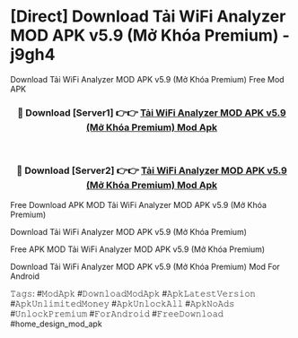 # [Direct] Download Tải WiFi Analyzer MOD APK v5.9 (Mở Khóa Premium) - j9gh4
Download Tải WiFi Analyzer MOD APK v5.9 (Mở Khóa Premium) Free Mod APK

<div align="center">
<h3>🔴 Download [Server1] 👉👉 <a href="https://apk-comot.site?title=Tải_WiFi_Analyzer_MOD_APK_v5.9_(Mở_Khóa_Premium)">Tải WiFi Analyzer MOD APK v5.9 (Mở Khóa Premium) Mod Apk</a></h3><br>

<h3>🔴 Download [Server2] 👉👉 <a href="https://apk-comot.site?title=Tải_WiFi_Analyzer_MOD_APK_v5.9_(Mở_Khóa_Premium)">Tải WiFi Analyzer MOD APK v5.9 (Mở Khóa Premium) Mod Apk</a></h3>
</div>


Free Download APK MOD Tải WiFi Analyzer MOD APK v5.9 (Mở Khóa Premium)

Download Tải WiFi Analyzer MOD APK v5.9 (Mở Khóa Premium) 

Free APK MOD Tải WiFi Analyzer MOD APK v5.9 (Mở Khóa Premium) 

Download Tải WiFi Analyzer MOD APK v5.9 (Mở Khóa Premium) Mod For Android

𝚃𝚊𝚐𝚜: #𝙼𝚘𝚍𝙰𝚙𝚔 #𝙳𝚘𝚠𝚗𝚕𝚘𝚊𝚍𝙼𝚘𝚍𝙰𝚙𝚔 #𝙰𝚙𝚔𝙻𝚊𝚝𝚎𝚜𝚝𝚅𝚎𝚛𝚜𝚒𝚘𝚗 #𝙰𝚙𝚔𝚄𝚗𝚕𝚒𝚖𝚒𝚝𝚎𝚍𝙼𝚘𝚗𝚎𝚢 #𝙰𝚙𝚔𝚄𝚗𝚕𝚘𝚌𝚔𝙰𝚕𝚕 #𝙰𝚙𝚔𝙽𝚘𝙰𝚍𝚜 #𝚄𝚗𝚕𝚘𝚌𝚔𝙿𝚛𝚎𝚖𝚒𝚞𝚖 #𝙵𝚘𝚛𝙰𝚗𝚍𝚛𝚘𝚒𝚍 #𝙵𝚛𝚎𝚎𝙳𝚘𝚠𝚗𝚕𝚘𝚊𝚍 #home_design_mod_apk